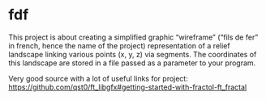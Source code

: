 # fdf

This project is about creating a simplified graphic “wireframe” (“fils de fer” in french, hence the name of the project) representation of a relief landscape linking various points (x, y, z) via segments. The coordinates of this landscape are stored in a file passed as a parameter to your program.


Very good source with a lot of useful links for project:
https://github.com/qst0/ft_libgfx#getting-started-with-fractol-ft_fractal
